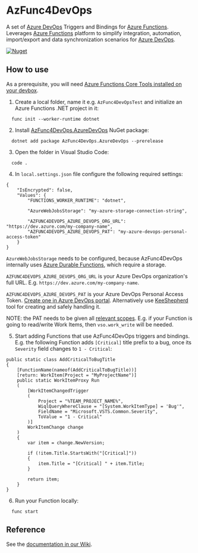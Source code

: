 # AzFunc4DevOps

A set of [Azure DevOps](https://learn.microsoft.com/en-us/azure/devops/user-guide/what-is-azure-devops) Triggers and Bindings for [Azure Functions](https://learn.microsoft.com/en-us/azure/azure-functions/). Leverages [Azure Functions](https://learn.microsoft.com/en-us/azure/azure-functions/) platform to simplify integration, automation, import/export and data synchronization scenarios for [Azure DevOps](https://learn.microsoft.com/en-us/azure/devops/user-guide/what-is-azure-devops).

[<img alt="Nuget" src="https://img.shields.io/nuget/v/AzFunc4DevOps.AzureDevOps?label=current%20version">](https://www.nuget.org/profiles/AzFunc4DevOps) 

## How to use

As a prerequisite, you will need [Azure Functions Core Tools installed on your devbox](https://learn.microsoft.com/en-us/azure/azure-functions/functions-run-local#install-the-azure-functions-core-tools).

1. Create a local folder, name it e.g. `AzFunc4DevOpsTest` and initialize an Azure Functions .NET project in it:
``` 
  func init --worker-runtime dotnet
```
2. Install [AzFunc4DevOps.AzureDevOps](https://www.nuget.org/packages/AzFunc4DevOps.AzureDevOps) NuGet package:
```
  dotnet add package AzFunc4DevOps.AzureDevOps --prerelease
```
3. Open the folder in Visual Studio Code:
```
  code .
```
4. In `local.settings.json` file configure the following required settings:
```
{
    "IsEncrypted": false,
    "Values": {
        "FUNCTIONS_WORKER_RUNTIME": "dotnet",

        "AzureWebJobsStorage": "my-azure-storage-connection-string",

        "AZFUNC4DEVOPS_AZURE_DEVOPS_ORG_URL": "https://dev.azure.com/my-company-name",
        "AZFUNC4DEVOPS_AZURE_DEVOPS_PAT": "my-azure-devops-personal-access-token"
    }
}
```
  
  `AzureWebJobsStorage` needs to be configured, because AzFunc4DevOps internally uses [Azure Durable Functions](https://learn.microsoft.com/en-us/azure/azure-functions/durable/durable-functions-overview), which require a storage.
  
  `AZFUNC4DEVOPS_AZURE_DEVOPS_ORG_URL` is your Azure DevOps organization's full URL. E.g. `https://dev.azure.com/my-company-name`.
  
  `AZFUNC4DEVOPS_AZURE_DEVOPS_PAT` is your Azure DevOps Personal Access Token. [Create one in Azure DevOps portal](https://learn.microsoft.com/en-us/azure/devops/organizations/accounts/use-personal-access-tokens-to-authenticate#create-a-pat). Alternatively use [KeeShepherd](https://marketplace.visualstudio.com/items?itemName=kee-shepherd.kee-shepherd-vscode) tool for creating and safely handling it. 
    
  NOTE: the PAT needs to be given all [relevant scopes](https://learn.microsoft.com/en-us/azure/devops/integrate/get-started/authentication/oauth?view=azure-devops#scopes). E.g. if your Function is going to read/write Work Items, then `vso.work_write` will be needed.

5. Start adding Functions that use AzFunc4DevOps triggers and bindings. E.g. the following Function adds `[Critical]` title prefix to a bug, once its `Severity` field changes to `1 - Critical`:
```
public static class AddCriticalToBugTitle
{
    [FunctionName(nameof(AddCriticalToBugTitle))]
    [return: WorkItem(Project = "MyProjectName")]
    public static WorkItemProxy Run
    (
        [WorkItemChangedTrigger
        (
            Project = "%TEAM_PROJECT_NAME%",
            WiqlQueryWhereClause = "[System.WorkItemType] = 'Bug'",
            FieldName = "Microsoft.VSTS.Common.Severity",
            ToValue = "1 - Critical"
        )]
        WorkItemChange change
    )
    {
        var item = change.NewVersion;

        if (!item.Title.StartsWith("[Critical]"))
        {
            item.Title = "[Critical] " + item.Title;
        }

        return item;
    }
}
```

6. Run your Function locally:
```
  func start
```


## Reference

See the [documentation in our Wiki](https://github.com/scale-tone/AzFunc4DevOps/wiki).
